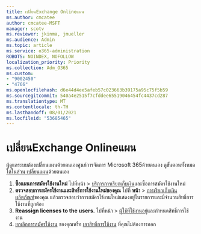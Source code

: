 ```yaml
---
title: เปลี่ยนExchange Onlineแผน
ms.author: cmcatee
author: cmcatee-MSFT
manager: scotv
ms.reviewer: jkinma, jmueller
ms.audience: Admin
ms.topic: article
ms.service: o365-administration
ROBOTS: NOINDEX, NOFOLLOW
localization_priority: Priority
ms.collection: Adm_O365
ms.custom:
- "9002450"
- "4766"
ms.openlocfilehash: d6e44d4ee5afeb57c023663b39175a95c75f5b59
ms.sourcegitcommit: 540a4e2515f7cfddee65519046454fc4437cd287
ms.translationtype: MT
ms.contentlocale: th-TH
ms.lasthandoff: 08/01/2021
ms.locfileid: "53685465"
---
```

# <a name="change-exchange-online-plans"></a>เปลี่ยนExchange Onlineแผน

ผู้ดูแลระบบต้องเปลี่ยนแผนด้วยตนเองศูนย์การจัดการ Microsoft 365ด้วยตนเอง ดูขั้นตอนทั้งหมด [ได้ในส่วน เปลี่ยนแผน](https://docs.microsoft.com/microsoft-365/commerce/subscriptions/change-plans-manually)ด้วยตนเอง

1. **ซื้อแผนการสมัครใช้งานใหม่** ไปที่หน้า  >  [บริการการเรียกเก็บเงิน](https://go.microsoft.com/fwlink/p/?linkid=868433)และซื้อการสมัครใช้งานใหม่
2. **ตรวจสอบการสมัครใช้งานและสิทธิ์การใช้งานใหม่ของคุณ** ไปที่ **หน้า**  >  [การเรียกเก็บเงิน ผลิตภัณฑ์](https://go.microsoft.com/fwlink/p/?linkid=842054)ของคุณ แล้วตรวจสอบว่าการสมัครใช้งานใหม่แสดงอยู่ในรายการและมีจํานวนสิทธิ์การใช้งานที่ถูกต้อง
3. **Reassign licenses to the users.** ไปที่หน้า  >  [ผู้ใช้ที่ใช้งานอยู่](https://go.microsoft.com/fwlink/p/?linkid=834822)และกําหนดสิทธิ์การใช้งาน
4. [ยกเลิกการสมัครใช้งาน](https://docs.microsoft.com/microsoft-365/commerce/subscriptions/cancel-your-subscription) ของคุณหรือ [เอาสิทธิ์การใช้งาน](https://docs.microsoft.com/microsoft-365/commerce/licenses/buy-licenses) ที่คุณไม่ต้องการออก